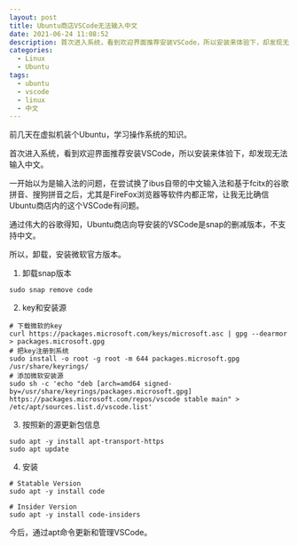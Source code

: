 ```yaml
---
layout: post
title: Ubuntu商店VSCode无法输入中文
date: 2021-06-24 11:08:52
description: 首次进入系统，看到欢迎界面推荐安装VSCode，所以安装来体验下，却发现无法输入中文……
categories: 
  - Linux
  - Ubuntu
tags: 
  - ubuntu
  - vscode
  - linux
  - 中文
---
```


前几天在虚拟机装个Ubuntu，学习操作系统的知识。

首次进入系统，看到欢迎界面推荐安装VSCode，所以安装来体验下，却发现无法输入中文。

一开始以为是输入法的问题，在尝试换了ibus自带的中文输入法和基于fcitx的谷歌拼音、搜狗拼音之后，尤其是FireFox浏览器等软件内都正常，让我无比确信Ubuntu商店内的这个VSCode有问题。

通过伟大的谷歌得知，Ubuntu商店向导安装的VSCode是snap的删减版本，不支持中文。

所以，卸载，安装微软官方版本。

1. 卸载snap版本
```
sudo snap remove code
```

2. key和安装源
```
# 下载微软的key
curl https://packages.microsoft.com/keys/microsoft.asc | gpg --dearmor > packages.microsoft.gpg
# 把key注册到系统
sudo install -o root -g root -m 644 packages.microsoft.gpg /usr/share/keyrings/
# 添加微软安装源
sudo sh -c 'echo "deb [arch=amd64 signed-by=/usr/share/keyrings/packages.microsoft.gpg] https://packages.microsoft.com/repos/vscode stable main" > /etc/apt/sources.list.d/vscode.list'
```

3. 按照新的源更新包信息
```
sudo apt -y install apt-transport-https
sudo apt update
```

4. 安装
```
# Statable Version
sudo apt -y install code

# Insider Version
sudo apt -y install code-insiders
```

今后，通过apt命令更新和管理VSCode。
